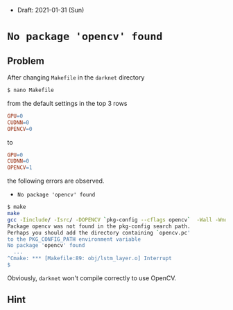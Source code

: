 * Draft: 2021-01-31 (Sun)

# `No package 'opencv' found`

## Problem

After changing `Makefile` in the `darknet` directory

```bash
$ nano Makefile
```

from the default settings in the top 3 rows

```makefile
GPU=0
CUDNN=0
OPENCV=0
```

to

```makefile
GPU=0
CUDNN=0
OPENCV=1
```

the following errors are observed.

* `No package 'opencv' found`

```bash
$ make
make
gcc -Iinclude/ -Isrc/ -DOPENCV `pkg-config --cflags opencv`  -Wall -Wno-unused-result -Wno-unknown-pragmas -Wfatal-errors -fPIC -Ofast -DOPENCV -c ./src/gemm.c -o obj/gemm.o
Package opencv was not found in the pkg-config search path.
Perhaps you should add the directory containing `opencv.pc'
to the PKG_CONFIG_PATH environment variable
No package 'opencv' found
  ...
^Cmake: *** [Makefile:89: obj/lstm_layer.o] Interrupt
$
```

Obviously, `darknet` won't compile correctly to use OpenCV.

## Hint

